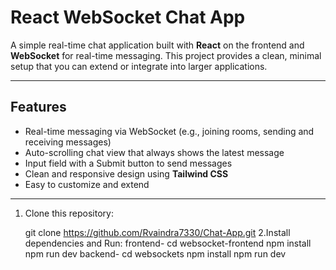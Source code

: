 # React WebSocket Chat App

A simple real-time chat application built with **React** on the frontend and **WebSocket** for real-time messaging. This project provides a clean, minimal setup that you can extend or integrate into larger applications.

---

##  Features

- Real-time messaging via WebSocket (e.g., joining rooms, sending and receiving messages)
- Auto-scrolling chat view that always shows the latest message
- Input field with a Submit button to send messages
- Clean and responsive design using **Tailwind CSS**
- Easy to customize and extend

---
1. Clone this repository:
   
   git clone https://github.com/Rvaindra7330/Chat-App.git
2.Install dependencies and Run:
   frontend-
     cd websocket-frontend
     npm install
     npm run dev
   backend-
     cd websockets
     npm install
     npm run dev
   
